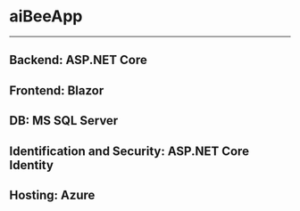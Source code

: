 # aiBeeApp

---------------------------------------------------
Backend: ASP.NET Core 
---------------------------------------------------
Frontend: Blazor 
---------------------------------------------------
DB: MS SQL Server
----------------------------------------------------
Identification and Security: ASP.NET Core Identity
----------------------------------------------------
Hosting: Azure
----------------------------------------------------
